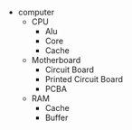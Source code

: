 - computer
    - CPU
        - Alu
        - Core
        - Cache
    - Motherboard
        - Circuit Board
        - Printed Circuit Board
        - PCBA
    - RAM
        - Cache
        - Buffer
